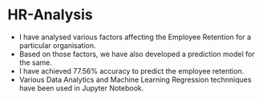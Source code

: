 # HR-Analysis

- I have analysed various factors affecting the Employee Retention for a particular organisation.
- Based on those factors, we have also developed a prediction model for the same.
- I have achieved 77.56% accuracy to predict the employee retention.
- Various Data Analytics and Machine Learning Regression technniques have been used in Jupyter Notebook.
